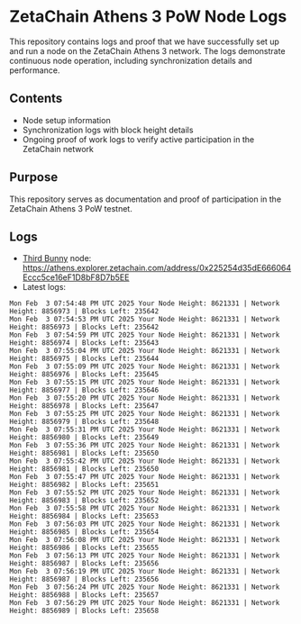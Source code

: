 # ZetaChain Athens 3 PoW Node Logs
This repository contains logs and proof that we have successfully set up and run a node on the ZetaChain Athens 3 network. The logs demonstrate continuous node operation, including synchronization details and performance.

## Contents
- Node setup information
- Synchronization logs with block height details
- Ongoing proof of work logs to verify active participation in the ZetaChain network

## Purpose
This repository serves as documentation and proof of participation in the ZetaChain Athens 3 PoW testnet.

## Logs

- [Third Bunny](https://thirdbunny.xyz/) node: https://athens.explorer.zetachain.com/address/0x225254d35dE666064Eccc5ce16eF1D8bF8D7b5EE
- Latest logs:
```
Mon Feb  3 07:54:48 PM UTC 2025 Your Node Height: 8621331 | Network Height: 8856973 | Blocks Left: 235642
Mon Feb  3 07:54:53 PM UTC 2025 Your Node Height: 8621331 | Network Height: 8856973 | Blocks Left: 235642
Mon Feb  3 07:54:59 PM UTC 2025 Your Node Height: 8621331 | Network Height: 8856974 | Blocks Left: 235643
Mon Feb  3 07:55:04 PM UTC 2025 Your Node Height: 8621331 | Network Height: 8856975 | Blocks Left: 235644
Mon Feb  3 07:55:09 PM UTC 2025 Your Node Height: 8621331 | Network Height: 8856976 | Blocks Left: 235645
Mon Feb  3 07:55:15 PM UTC 2025 Your Node Height: 8621331 | Network Height: 8856977 | Blocks Left: 235646
Mon Feb  3 07:55:20 PM UTC 2025 Your Node Height: 8621331 | Network Height: 8856978 | Blocks Left: 235647
Mon Feb  3 07:55:25 PM UTC 2025 Your Node Height: 8621331 | Network Height: 8856979 | Blocks Left: 235648
Mon Feb  3 07:55:31 PM UTC 2025 Your Node Height: 8621331 | Network Height: 8856980 | Blocks Left: 235649
Mon Feb  3 07:55:36 PM UTC 2025 Your Node Height: 8621331 | Network Height: 8856981 | Blocks Left: 235650
Mon Feb  3 07:55:42 PM UTC 2025 Your Node Height: 8621331 | Network Height: 8856981 | Blocks Left: 235650
Mon Feb  3 07:55:47 PM UTC 2025 Your Node Height: 8621331 | Network Height: 8856982 | Blocks Left: 235651
Mon Feb  3 07:55:52 PM UTC 2025 Your Node Height: 8621331 | Network Height: 8856983 | Blocks Left: 235652
Mon Feb  3 07:55:58 PM UTC 2025 Your Node Height: 8621331 | Network Height: 8856984 | Blocks Left: 235653
Mon Feb  3 07:56:03 PM UTC 2025 Your Node Height: 8621331 | Network Height: 8856985 | Blocks Left: 235654
Mon Feb  3 07:56:08 PM UTC 2025 Your Node Height: 8621331 | Network Height: 8856986 | Blocks Left: 235655
Mon Feb  3 07:56:13 PM UTC 2025 Your Node Height: 8621331 | Network Height: 8856987 | Blocks Left: 235656
Mon Feb  3 07:56:19 PM UTC 2025 Your Node Height: 8621331 | Network Height: 8856987 | Blocks Left: 235656
Mon Feb  3 07:56:24 PM UTC 2025 Your Node Height: 8621331 | Network Height: 8856988 | Blocks Left: 235657
Mon Feb  3 07:56:29 PM UTC 2025 Your Node Height: 8621331 | Network Height: 8856989 | Blocks Left: 235658
```
